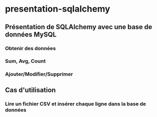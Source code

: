 # presentation-sqlalchemy

## Présentation de SQLAlchemy avec une base de données MySQL

### Obtenir des données

### Sum, Avg, Count

### Ajouter/Modifier/Supprimer

## Cas d'utilisation

### Lire un fichier CSV et insérer chaque ligne dans la base de données


